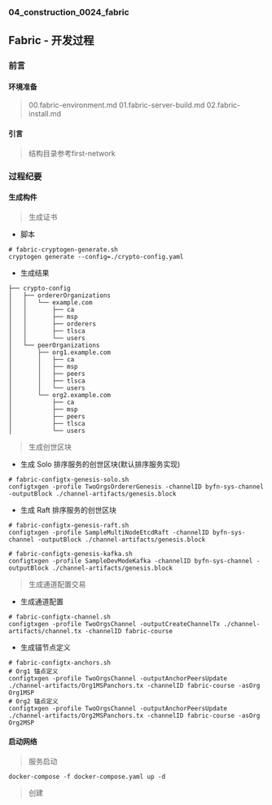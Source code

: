 ### 04_construction_0024_fabric ###

## Fabric - 开发过程

### 前言

#### 环境准备 

> 00.fabric-environment.md
> 01.fabric-server-build.md
> 02.fabric-install.md

#### 引言

> 结构目录参考first-network

### 过程纪要

#### 生成构件

> 生成证书

- 脚本

```shell script
# fabric-cryptogen-generate.sh
cryptogen generate --config=./crypto-config.yaml
```

- 生成结果

```text
├── crypto-config
│   ├── ordererOrganizations
│   │   └── example.com
│   │       ├── ca
│   │       ├── msp
│   │       ├── orderers
│   │       ├── tlsca
│   │       └── users
│   └── peerOrganizations
│       ├── org1.example.com
│       │   ├── ca
│       │   ├── msp
│       │   ├── peers
│       │   ├── tlsca
│       │   └── users
│       └── org2.example.com
│           ├── ca
│           ├── msp
│           ├── peers
│           ├── tlsca
│           └── users
```

> 生成创世区块

- 生成 Solo 排序服务的创世区块(默认排序服务实现)

```shell script
# fabric-configtx-genesis-solo.sh
configtxgen -profile TwoOrgsOrdererGenesis -channelID byfn-sys-channel -outputBlock ./channel-artifacts/genesis.block
```

- 生成 Raft 排序服务的创世区块

```shell script
# fabric-configtx-genesis-raft.sh
configtxgen -profile SampleMultiNodeEtcdRaft -channelID byfn-sys-channel -outputBlock ./channel-artifacts/genesis.block
```

```shell script
# fabric-configtx-genesis-kafka.sh
configtxgen -profile SampleDevModeKafka -channelID byfn-sys-channel -outputBlock ./channel-artifacts/genesis.block
```

> 生成通道配置交易

- 生成通道配置

```shell script
# fabric-configtx-channel.sh
configtxgen -profile TwoOrgsChannel -outputCreateChannelTx ./channel-artifacts/channel.tx -channelID fabric-course
```

- 生成锚节点定义

```shell script
# fabric-configtx-anchors.sh
# Org1 锚点定义
configtxgen -profile TwoOrgsChannel -outputAnchorPeersUpdate ./channel-artifacts/Org1MSPanchors.tx -channelID fabric-course -asOrg Org1MSP
# Org2 锚点定义
configtxgen -profile TwoOrgsChannel -outputAnchorPeersUpdate ./channel-artifacts/Org2MSPanchors.tx -channelID fabric-course -asOrg Org2MSP
```

#### 启动网络

> 服务启动

```shell script
docker-compose -f docker-compose.yaml up -d
```

> 创建
